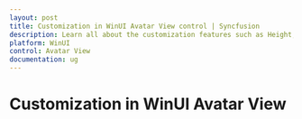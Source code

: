 ```yaml
---
layout: post
title: Customization in WinUI Avatar View control | Syncfusion
description: Learn all about the customization features such as Height, Width, BorderBrush, Background, FontSize and CornerRadius in WinUI Avatar View control here.
platform: WinUI
control: Avatar View
documentation: ug
---
```


# Customization in WinUI Avatar View 